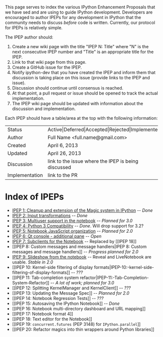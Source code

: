 This page serves to index the various IPython Enhancement Proposals that we have sed and are using to guide IPython development.  Developers are encouraged to author IPEPs for any development in IPython that the community needs to discuss *before* code is written.  Currently, our protocol for IPEPs is relatively simple.  

The IPEP author should:

1. Create a new wiki page with the title "IPEP N: Title" where "N" is the next consecutive IPEP number and "Title" is an appropriate title for the IPEP.
2. Link to that wiki page from this page.
3. Create a GitHub issue for the IPEP.
3. Notify ipython-dev that you have created the IPEP and inform them that discussion is taking place
   on this issue (provide links to the IPEP and issue).
5. Discussion should continue until consensus is reached.
6. At that point, a pull request or issue should be opened to track the actual implementation.
7. The IPEP wiki page should be updated with information about the discussion and implementation.

Each IPEP should have a table/area at the top with the following information:

<table>
<tr><td> Status </td><td> Active|Deferred|Accepted|Rejected|Implemented </td></tr>
<tr><td> Author </td><td> Full Name &lt;full.name@gmail.com&gt;</td></tr>
<tr><td> Created </td><td> April 6, 2013</td></tr>
<tr><td> Updated </td><td> April 26, 2013</td></tr>
<tr><td> Discussion </td><td> link to the issue where the IPEP is being discussed </td></tr>
<tr><td> Implementation </td><td> link to the PR </td></tr>
</table>

# Index of IPEPs

* [IPEP 1: Cleanup and extension of the Magic system in IPython]( https://github.com/ipython/ipython/issues/1611) -- *Done*
* [IPEP 2: Input transformations](https://github.com/ipython/ipython/issues/2293) -- *Done*
* [IPEP 3: Multiuser support in the notebook](https://github.com/ipython/ipython/wiki/IPEP-3:-Multiuser-support-in-the-notebook) -- *Planned for 3.0*
* [IPEP 4: Python 3 Compatibility](https://github.com/ipython/ipython/wiki/IPEP-4:-Python-3-Compatibility) -- *Done*. Will drop support for 3.2?
* [IPEP 5: Notebook JavaScript organization](https://github.com/ipython/ipython/wiki/IPEP-5:-Notebook-JavaScript-organization) -- *Planned for 2.0*
* [IPEP 6: Qt console - additional pane](https://github.com/ipython/ipython/wiki/IPEP-6:-Qt-console---additional-pane) -- *Open*
* [IPEP 7: Subclients for the Notebook](https://github.com/ipython/ipython/wiki/IPEP-7:-Subclients-for-the-Notebook) -- Replaced by [[IPEP 18]]
* [[IPEP 8: Custom messages and message handlers|IPEP 8: Custom messages and message handlers]] -- *Progress planned for 2.0*
* [IPEP 9: Slideshow from the notebook](https://github.com/ipython/ipython/wiki/IPEP-9:-Slideshow-from-the-notebook) -- Reveal and LiveNotebook are usable. *Stable in 2.0*
* [[IPEP 10: Kernel-side filtering of display formats|IPEP-10:-kernel-side-filtering-of-display-formats]] -- *???*
* [[IPEP 11: Tab-completion system refactor|IPEP-11:-Tab-Completion-System-Refactor]] -- *A lot of work; planned for 3.0*
* [[IPEP 12: Splitting KernelManager and KernelClient]] -- *???*
* [[IPEP 13: Updating the Message Spec]] -- *Planned for 2.0*
* [[IPEP 14: Notebook Regression Tests]] -- *???*
* [[IPEP 15: Autosaving the IPython Notebook]] -- *Done*
* [[IPEP 16: Notebook multi-directory dashboard and URL mapping]]
* [[IPEP 17: Notebook format 4]]
* [[IPEP 18: Text editor for the Notebook]]
* [[IPEP 19: `concurrent.futures` (PEP 3148) for `IPython.parallel`]]
* [[IPEP 20: Refactor magics into thin wrappers around Python libraries]]